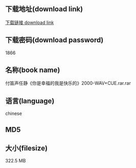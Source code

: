 ## 下载地址(download link)
[下载链接 download link](https://voluble-croquembouche-d321dc.netlify.app/?s=%E4%BB%98%E7%AC%9B%E5%A3%B0%E4%BB%BB%E9%9D%99%E3%80%8A%E4%BD%A0%E6%98%AF%E5%B9%B8%E7%A6%8F%E7%9A%84%E6%88%91%E6%98%AF%E5%BF%AB%E4%B9%90%E7%9A%84%E3%80%8B2000-WAV%2BCUE.rar)

## 下载密码(download password)
1866

## 名称(book name)
付笛声任静《你是幸福的我是快乐的》2000-WAV+CUE.rar.rar

## 语言(language)
chinese

## MD5


## 大小(filesize)
322.5 MB
